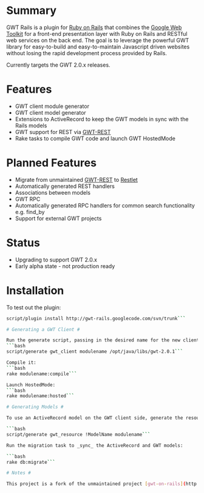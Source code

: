 # Summary #

GWT Rails is a plugin for [Ruby on Rails](http://rubyonrails.org/) that combines the [Google Web Toolkit](http://code.google.com/webtoolkit/) for a front-end presentation layer with Ruby on Rails and RESTful web services on the back end. The goal is to leverage the powerful GWT library for easy-to-build and easy-to-maintain Javascript driven websites without losing the rapid development process provided by Rails.

Currently targets the GWT 2.0.x releases.

# Features #

  * GWT client module generator
  * GWT client model generator
  * Extensions to ActiveRecord to keep the GWT models in sync with the Rails models
  * GWT support for REST via [GWT-REST](http://code.google.com/p/gwt-rest/)
  * Rake tasks to compile GWT code and launch GWT HostedMode

# Planned Features #

  * Migrate from unmaintained [GWT-REST](http://code.google.com/p/gwt-rest/) to [Restlet](http://www.restlet.org)
  * Automatically generated REST handlers
  * Associations between models
  * GWT RPC
  * Automatically generated RPC handlers for common search functionality e.g. find\_by
  * Support for external GWT projects

# Status #

  * Upgrading to support GWT 2.0.x
  * Early alpha state - not production ready

# Installation #

To test out the plugin:

```bash
script/plugin install http://gwt-rails.googlecode.com/svn/trunk```

# Generating a GWT Client #

Run the generate script, passing in the desired name for the new client module as well as the location of the GWT libs:
```bash
script/generate gwt_client modulename /opt/java/libs/gwt-2.0.1```

Compile it:
```bash
rake modulename:compile```

Launch HostedMode:
```bash
rake modulename:hosted```

# Generating Models #

To use an ActiveRecord model on the GWT client side, generate the resource:

```bash
script/generate gwt_resource !ModelName modulename```

Run the migration task to _sync_ the ActiveRecord and GWT models:

```bash
rake db:migrate```

# Notes #

This project is a fork of the unmaintained project [gwt-on-rails](http://code.google.com/p/gwt-on-rails/).